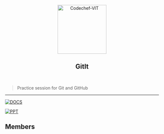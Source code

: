 <p align="center"><a href="https://www.codechefvit.com" target="_blank"><img src="https://i.ibb.co/4J9LXxS/cclogo.png" width=160 title="CodeChef-VIT" alt="Codechef-VIT"></a>
</p>

<h2 align="center"> GitIt </h2>
<br/>

> Practice session for Git and GitHub

---

[![DOCS](https://img.shields.io/badge/Documentation-see%20docs-green?style=flat-square&logo=appveyor)](INSERT_LINK_FOR_DOCS_HERE) 

  [![PPT ](https://img.shields.io/badge/Presentation-Link%20to%20Presentaion-orange?style=flat-square&logo=appveyor)](INSERT_UI_LINK_HERE)


## Members



